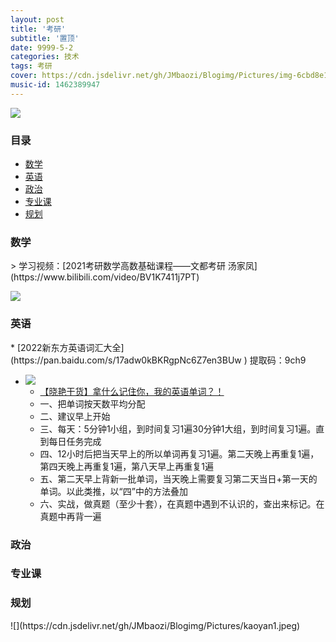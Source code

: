 ```yaml
---
layout: post
title: '考研'
subtitle: '置顶'
date: 9999-5-2
categories: 技术
tags: 考研
cover: https://cdn.jsdelivr.net/gh/JMbaozi/Blogimg/Pictures/img-6cbd8e13b10951008e63e8b71d2b83f1.jpg
music-id: 1462389947
---
```



![](https://cdn.jsdelivr.net/gh/JMbaozi/Blogimg/Pictures/bizhi.jpg)

### 目录

* [数学](#数学)
* [英语](#英语)
* [政治](#政治)
* [专业课](#专业课)
* [规划](#规划)


<h3 id="数学">数学</h3>
> 学习视频：[2021考研数学高数基础课程——文都考研 汤家凤](https://www.bilibili.com/video/BV1K7411j7PT)

![](https://cdn.jsdelivr.net/gh/JMbaozi/Blogimg/Pictures/kaoyanmath.jpeg)

<h3 id="英语">英语</h3>
* [2022新东方英语词汇大全](https://pan.baidu.com/s/17adw0kBKRgpNc6Z7en3BUw ) 提取码：9ch9

* ![](https://cdn.jsdelivr.net/gh/JMbaozi/Blogimg/Pictures/10dayswords.png)
  * [【晓艳干货】拿什么记住你，我的英语单词？！](https://www.bilibili.com/video/BV12K4y1K7i9)
  * 一、把单词按天数平均分配
  * 二、建议早上开始
  * 三、每天：5分钟1小组，到时间复习1遍30分钟1大组，到时间复习1遍。直到每日任务完成
  * 四、12小时后把当天早上的所以单词再复习1遍。第二天晚上再重复1遍，第四天晚上再重复1遍，第八天早上再重复1遍
  * 五、第二天早上背新一批单词，当天晚上需要复习第二天当日+第一天的单词。以此类推，以“四”中的方法叠加
  * 六、实战，做真题（至少十套），在真题中遇到不认识的，查出来标记。在真题中再背一遍

<h3 id="政治">政治</h3>
<h3 id="专业课">专业课</h3>
<h3 id="规划">规划</h3>
![](https://cdn.jsdelivr.net/gh/JMbaozi/Blogimg/Pictures/kaoyan1.jpeg)
